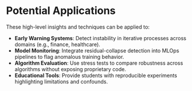 # Potential Applications

These high-level insights and techniques can be applied to:

- **Early Warning Systems**: Detect instability in iterative processes across domains (e.g., finance, healthcare).
- **Model Monitoring**: Integrate residual-collapse detection into MLOps pipelines to flag anomalous training behavior.
- **Algorithm Evaluation**: Use stress tests to compare robustness across algorithms without exposing proprietary code.
- **Educational Tools**: Provide students with reproducible experiments highlighting limitations and confounds.
